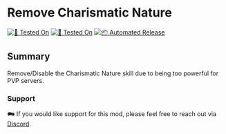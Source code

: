 # Remove Charismatic Nature

[![🧪 Tested On](https://img.shields.io/badge/🧪%20Tested%20On-A21%20b324-blue.svg)](https://7daystodie.com/) [![🧪 Tested On](https://img.shields.io/badge/🧪%20Tested%20On-1.0%20b309-blue.svg)](https://7daystodie.com/) [![📦 Automated Release](https://github.com/jonathan-robertson/remove-charismatic-nature/actions/workflows/release.yml/badge.svg)](https://github.com/jonathan-robertson/remove-charismatic-nature/actions/workflows/release.yml)

## Summary

Remove/Disable the Charismatic Nature skill due to being too powerful for PVP servers.

### Support

🗪 If you would like support for this mod, please feel free to reach out via [Discord](https://discord.gg/tRJHSB9Uk7).
